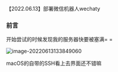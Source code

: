 【2022.06.13】部署微信机器人wechaty

### 前言

开始尝试的时候发现我的服务器快要被塞满= =

![image-20220613133849060](https://i0.hdslb.com/bfs/album/7155a7c26f0d13aeee8092af1114538b2fe99e2a.png)

macOS的自带的SSH看上去界面还不错嘛